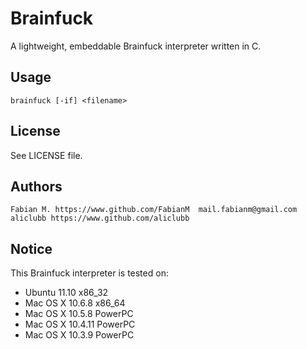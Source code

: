 Brainfuck 
===========
A lightweight, embeddable Brainfuck interpreter written in C.

## Usage
    brainfuck [-if] <filename>

## License
See LICENSE file.

## Authors
    Fabian M. https://www.github.com/FabianM  mail.fabianm@gmail.com
    aliclubb https://www.github.com/aliclubb

## Notice
This Brainfuck interpreter is tested on:  

* Ubuntu 11.10 x86_32
* Mac OS X 10.6.8 x86_64
* Mac OS X 10.5.8 PowerPC
* Mac OS X 10.4.11 PowerPC
* Mac OS X 10.3.9 PowerPC
